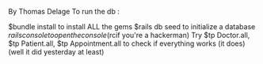 By Thomas Delage To run the db :

$bundle install to install ALL the gems
$rails db seed to initialize a database
$rails console to open the console ($rcif you're a hackerman)
Try $tp Doctor.all, $tp Patient.all, $tp Appointment.all to check if everything works (it does)(well it did yesterday at least)
